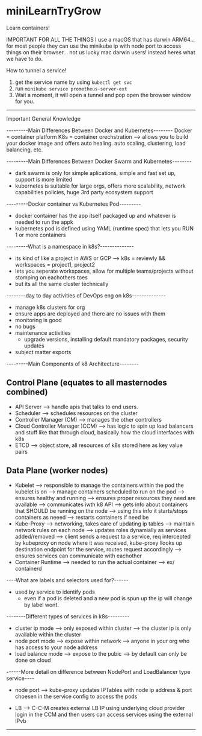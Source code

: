 # miniLearnTryGrow
Learn containers!

IMPORTANT FOR ALL THE THINGS
I use a macOS that has darwin ARM64... for most people they can use the minikube ip with node port to access things on their browser... not us lucky mac darwin users! instead heres what we have to do. 

How to tunnel a service!
1. get the service name by using `kubectl get svc`
2. run `minikube service prometheus-server-ext`
3.  Wait a moment, it will open a tunnel and pop open the browser window for you.
---

Important General Knowledge

---------Main Differences Between Docker and Kubernetes--------
Docker = container platform
K8s = container orechstration --> allows you to build your docker image and offers auto healing. auto scaling, clustering, load balancing, etc.


---------Main Differences Between Docker Swarm and Kubernetes--------
- dark swarm is only for simple aplications, simple and fast set up, support is more limited
- kubernetes is suitable for large orgs, offers more scalability, network capabilities policies, huge 3rd party ecosystem support


---------Docker container vs Kubernetes Pod---------
- docker container has the app itself packaged up and whatever is needed to run the appk
- kubernetes pod is defined using YAML (runtime spec) that lets you RUN 1 or more containers


---------What is a namespace in k8s?--------------
- its kind of like a project in AWS or GCP --> k8s = reviewly && workspaces = project1, project2
- lets you seperate workspaces, allow for multiple teams/projects without stomping on eachothers toes
- but its all the same cluster technically


--------day to day activities of DevOps eng on k8s--------------
- manage k8s clusters for org
- ensure apps are deployed and there are no issues with them
- monitoring is good
- no bugs
- maintenance activities
  - upgrade versions, installing default mandatory packages, security updates
- subject matter exports


---------Main Components of k8 Architecture--------

Control Plane (equates to all masternodes combined)
---------------------------------------------------
- API Server --> handle apis that talks to end users. 
- Scheduler --> schedules resources on the cluster
- Controller Manager (CM) --> manages the other controllers
- Cloud Controller Manager )CCM) --> has logic to spin up load balancers and stuff like that through cloud, basically how the cloud interfaces with k8s
- ETCD --> object store, all resources of k8s stored here as key value pairs


Data Plane (worker nodes)
----------------------------
- Kubelet --> responsible to manage the containers within the pod the kubelet is on
          --> manage containers scheduled to run on the pod
              --> ensures healthy and running
              --> ensures proper resources they need are available
         --> communicates iwth k8 API
              --> gets info about containers that SHOULD  be running on the node
              --> using this info it starts/stops containers as neeed
              --> restarts containers if need be
- Kube-Proxy --> networking, takes care of updating ip tables
            --> maintain network rules on each node
            --> updates roles dynamially as services added/removed
            --> client sends a request to a service, req intercepted by kubeproxy on node where it was received, kube-proxy llooks up destination endpoint for the service, routes request accordingly
            --> ensures services can communicate with eachother
- Container Runtime --> needed to run the actual container
                    --> ex/ containerd

----What are labels and selectors used for?------
- used by service to identify pods
    - even if a pod is deleted and a new pod is spun up the ip will change by label wont.

--------Different types of services in k8s---------
- cluster ip mode
    --> only exposed within cluster
    --> the cluster ip is only available within the cluster
- node port mode
    --> expose within network
    --> anyone in your org who has access to your node address
- load balance mode
    --> expose to the pubic
    --> by default can only be done on cloud

------More detail on difference between NodePort and LoadBalancer type service----
- node port --> kube-proxy updates IPTables with node ip address & port choesen in the service config to access the pods

- LB --> C-C-M creates external LB IP using underlying cloud provider login in the CCM and then users can access services using the external IPvb 

---
